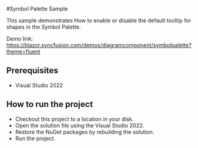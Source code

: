 #Symbol Palette Sample

This sample demonstrates How to enable or disable the default tooltip for shapes in the Symbol Palette.

Demo link:
https://blazor.syncfusion.com/demos/diagramcomponent/symbolpalette?theme=fluent


## Prerequisites

* Visual Studio 2022

## How to run the project

* Checkout this project to a location in your disk.
* Open the solution file using the Visual Studio 2022.
* Restore the NuGet packages by rebuilding the solution.
* Run the project.
